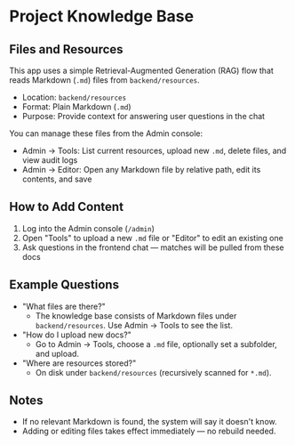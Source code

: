 # Project Knowledge Base

## Files and Resources

This app uses a simple Retrieval-Augmented Generation (RAG) flow that reads Markdown (`.md`) files from `backend/resources`.

- Location: `backend/resources`
- Format: Plain Markdown (`.md`)
- Purpose: Provide context for answering user questions in the chat

You can manage these files from the Admin console:

- Admin → Tools: List current resources, upload new `.md`, delete files, and view audit logs
- Admin → Editor: Open any Markdown file by relative path, edit its contents, and save

## How to Add Content

1. Log into the Admin console (`/admin`)
2. Open "Tools" to upload a new `.md` file or "Editor" to edit an existing one
3. Ask questions in the frontend chat — matches will be pulled from these docs

## Example Questions

- "What files are there?"
  - The knowledge base consists of Markdown files under `backend/resources`. Use Admin → Tools to see the list.
- "How do I upload new docs?"
  - Go to Admin → Tools, choose a `.md` file, optionally set a subfolder, and upload.
- "Where are resources stored?"
  - On disk under `backend/resources` (recursively scanned for `*.md`).

## Notes

- If no relevant Markdown is found, the system will say it doesn't know.
- Adding or editing files takes effect immediately — no rebuild needed.
